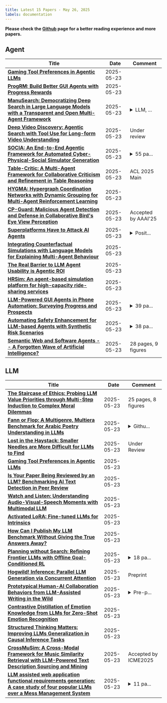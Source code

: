 ```yaml
---
title: Latest 15 Papers - May 26, 2025
labels: documentation
---
```

**Please check the [Github](https://github.com/DSJYTECHNOLOGY/DailyArXiv) page for a better reading experience and more papers.**

## Agent
| **Title** | **Date** | **Comment** |
| --- | --- | --- |
| **[Gaming Tool Preferences in Agentic LLMs](http://arxiv.org/abs/2505.18135v1)** | 2025-05-23 |  |
| **[ProgRM: Build Better GUI Agents with Progress Rewards](http://arxiv.org/abs/2505.18121v1)** | 2025-05-23 |  |
| **[ManuSearch: Democratizing Deep Search in Large Language Models with a Transparent and Open Multi-Agent Framework](http://arxiv.org/abs/2505.18105v1)** | 2025-05-23 | <details><summary>LLM, ...</summary><p>LLM, Complex Search Benchmark</p></details> |
| **[Deep Video Discovery: Agentic Search with Tool Use for Long-form Video Understanding](http://arxiv.org/abs/2505.18079v1)** | 2025-05-23 | Under review |
| **[SOCIA: An End-to-End Agentic Framework for Automated Cyber-Physical-Social Simulator Generation](http://arxiv.org/abs/2505.12006v2)** | 2025-05-23 | <details><summary>55 pa...</summary><p>55 pages, 3 figures, 3 tables. The paper is under review</p></details> |
| **[Table-Critic: A Multi-Agent Framework for Collaborative Criticism and Refinement in Table Reasoning](http://arxiv.org/abs/2502.11799v3)** | 2025-05-23 | ACL 2025 Main |
| **[HYGMA: Hypergraph Coordination Networks with Dynamic Grouping for Multi-Agent Reinforcement Learning](http://arxiv.org/abs/2505.07207v2)** | 2025-05-23 |  |
| **[CP-Guard: Malicious Agent Detection and Defense in Collaborative Bird's Eye View Perception](http://arxiv.org/abs/2412.12000v2)** | 2025-05-23 | Accepted by AAAI'25 |
| **[Superplatforms Have to Attack AI Agents](http://arxiv.org/abs/2505.17861v1)** | 2025-05-23 | <details><summary>Posit...</summary><p>Position paper under review</p></details> |
| **[Integrating Counterfactual Simulations with Language Models for Explaining Multi-Agent Behaviour](http://arxiv.org/abs/2505.17801v1)** | 2025-05-23 |  |
| **[The Real Barrier to LLM Agent Usability is Agentic ROI](http://arxiv.org/abs/2505.17767v1)** | 2025-05-23 |  |
| **[HRSim: An agent-based simulation platform for high-capacity ride-sharing services](http://arxiv.org/abs/2505.17758v1)** | 2025-05-23 |  |
| **[LLM-Powered GUI Agents in Phone Automation: Surveying Progress and Prospects](http://arxiv.org/abs/2504.19838v2)** | 2025-05-23 | <details><summary>39 pa...</summary><p>39 pages, 10 figures, 7 tables, Project Homepage: https://github.com/PhoneLLM/Awesome-LLM-Powered-Phone-GUI-Agents</p></details> |
| **[Automating Safety Enhancement for LLM-based Agents with Synthetic Risk Scenarios](http://arxiv.org/abs/2505.17735v1)** | 2025-05-23 | <details><summary>38 pa...</summary><p>38 pages;12 figures;12 tables</p></details> |
| **[Semantic Web and Software Agents -- A Forgotten Wave of Artificial Intelligence?](http://arxiv.org/abs/2503.20793v2)** | 2025-05-23 | 28 pages, 9 figures |

## LLM
| **Title** | **Date** | **Comment** |
| --- | --- | --- |
| **[The Staircase of Ethics: Probing LLM Value Priorities through Multi-Step Induction to Complex Moral Dilemmas](http://arxiv.org/abs/2505.18154v1)** | 2025-05-23 | 25 pages, 8 figures |
| **[Fann or Flop: A Multigenre, Multiera Benchmark for Arabic Poetry Understanding in LLMs](http://arxiv.org/abs/2505.18152v1)** | 2025-05-23 | <details><summary>Githu...</summary><p>Github:https://github.com/mbzuai-oryx/FannOrFlop, Dataset:https://huggingface.co/datasets/omkarthawakar/FannOrFlop</p></details> |
| **[Lost in the Haystack: Smaller Needles are More Difficult for LLMs to Find](http://arxiv.org/abs/2505.18148v1)** | 2025-05-23 | Under Review |
| **[Gaming Tool Preferences in Agentic LLMs](http://arxiv.org/abs/2505.18135v1)** | 2025-05-23 |  |
| **[Is Your Paper Being Reviewed by an LLM? Benchmarking AI Text Detection in Peer Review](http://arxiv.org/abs/2502.19614v2)** | 2025-05-23 |  |
| **[Watch and Listen: Understanding Audio-Visual-Speech Moments with Multimodal LLM](http://arxiv.org/abs/2505.18110v1)** | 2025-05-23 |  |
| **[Activated LoRA: Fine-tuned LLMs for Intrinsics](http://arxiv.org/abs/2504.12397v3)** | 2025-05-23 |  |
| **[How Can I Publish My LLM Benchmark Without Giving the True Answers Away?](http://arxiv.org/abs/2505.18102v1)** | 2025-05-23 |  |
| **[Planning without Search: Refining Frontier LLMs with Offline Goal-Conditioned RL](http://arxiv.org/abs/2505.18098v1)** | 2025-05-23 | <details><summary>18 pa...</summary><p>18 pages, 4 figures, 2 tables</p></details> |
| **[Hogwild! Inference: Parallel LLM Generation via Concurrent Attention](http://arxiv.org/abs/2504.06261v3)** | 2025-05-23 | Preprint |
| **[Prototypical Human-AI Collaboration Behaviors from LLM-Assisted Writing in the Wild](http://arxiv.org/abs/2505.16023v2)** | 2025-05-23 | <details><summary>Pre-p...</summary><p>Pre-print under-review</p></details> |
| **[Contrastive Distillation of Emotion Knowledge from LLMs for Zero-Shot Emotion Recognition](http://arxiv.org/abs/2505.18040v1)** | 2025-05-23 |  |
| **[Structured Thinking Matters: Improving LLMs Generalization in Causal Inference Tasks](http://arxiv.org/abs/2505.18034v1)** | 2025-05-23 |  |
| **[CrossMuSim: A Cross-Modal Framework for Music Similarity Retrieval with LLM-Powered Text Description Sourcing and Mining](http://arxiv.org/abs/2503.23128v2)** | 2025-05-23 | Accepted by ICME2025 |
| **[LLM assisted web application functional requirements generation: A case study of four popular LLMs over a Mess Management System](http://arxiv.org/abs/2505.18019v1)** | 2025-05-23 | <details><summary>11 pa...</summary><p>11 pages, 12 figures, Accepted in EASE 2025 https://conf.researchr.org/details/ease-2025/ease-2025-ai-models---data/11/LLM-assisted-web-application-functional-requirements-generation-A-case-study-of-fou</p></details> |

